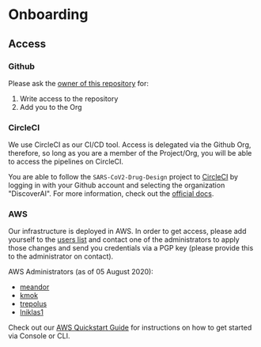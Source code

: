 # Onboarding
## Access
### Github
Please ask the [owner of this repository](https://github.com/meandor) for:
1. Write access to the repository
2. Add you to the Org

### CircleCI
We use CircleCI as our CI/CD tool. Access is delegated via the Github Org, therefore, so long as you are a member of the Project/Org, you will be able to access the pipelines on CircleCI.

You are able to follow the `SARS-CoV2-Drug-Design` project to [CircleCI](https://www.circleci.com) by logging in with your Github account and selecting the organization "DiscoverAI". For more information, check out the [official docs](https://circleci.com/docs/2.0/project-build/).

### AWS
Our infrastructure is deployed in AWS. In order to get access, please add yourself to the [users list](infrastructure/users.yaml) and contact one of the administrators to apply those changes and send you credentials via a PGP key (please provide this to the administrator on contact).

AWS Administrators (as of 05 August 2020):
* [meandor](https://github.com/meandor)
* [kmok](https://github.com/kelseymok)
* [trepolus](https://github.com/trepolus)
* [lniklas1](https://github.com/lniklas1)

Check out our [AWS Quickstart Guide](AWS-QUICKSTART.md) for instructions on how to get started via Console or CLI.

